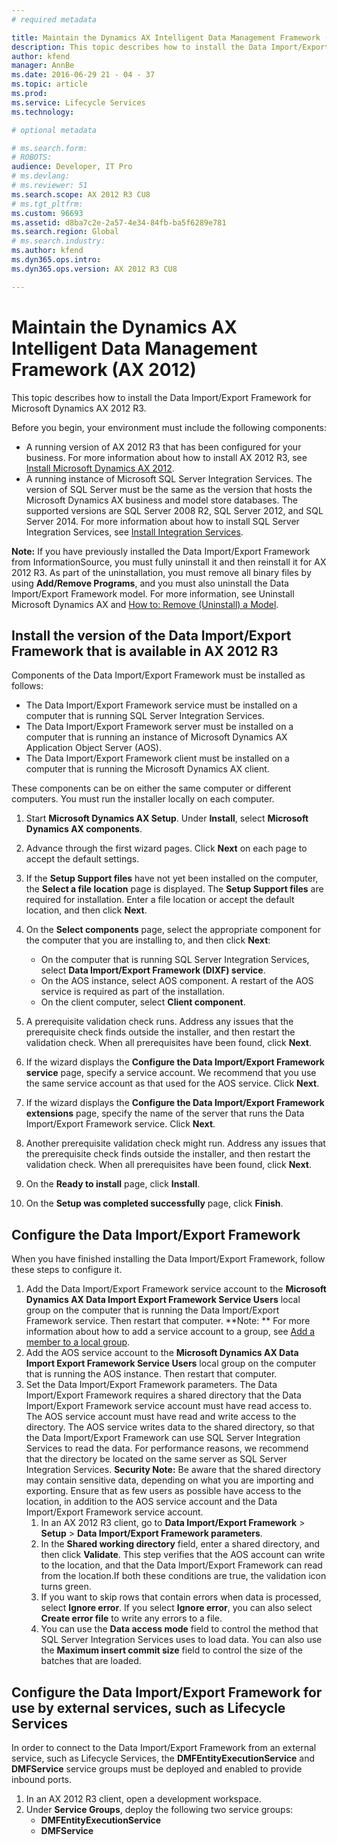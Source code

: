 ```yaml
---
# required metadata

title: Maintain the Dynamics AX Intelligent Data Management Framework (AX 2012)
description: This topic describes how to install the Data Import/Export Framework for Microsoft Dynamics AX 2012 R3. 
author: kfend
manager: AnnBe
ms.date: 2016-06-29 21 - 04 - 37
ms.topic: article
ms.prod: 
ms.service: Lifecycle Services
ms.technology: 

# optional metadata

# ms.search.form: 
# ROBOTS: 
audience: Developer, IT Pro
# ms.devlang: 
# ms.reviewer: 51
ms.search.scope: AX 2012 R3 CU8
# ms.tgt_pltfrm: 
ms.custom: 96693
ms.assetid: d8ba7c2e-2a57-4e34-84fb-ba5f6289e781
ms.search.region: Global
# ms.search.industry: 
ms.author: kfend
ms.dyn365.ops.intro: 
ms.dyn365.ops.version: AX 2012 R3 CU8

---
```


# Maintain the Dynamics AX Intelligent Data Management Framework (AX 2012)

This topic describes how to install the Data Import/Export Framework for Microsoft Dynamics AX 2012 R3. 

Before you begin, your environment must include the following components:

-   A running version of AX 2012 R3 that has been configured for your business. For more information about how to install AX 2012 R3, see [Install Microsoft Dynamics AX 2012](https://technet.microsoft.com/en-us/library/dd362138.aspx).
-   A running instance of Microsoft SQL Server Integration Services. The version of SQL Server must be the same as the version that hosts the Microsoft Dynamics AX business and model store databases. The supported versions are SQL Server 2008 R2, SQL Server 2012, and SQL Server 2014. For more information about how to install SQL Server Integration Services, see [Install Integration Services](http://go.microsoft.com/fwlink/?LinkID=394975&clcid=0x409).

**Note:** If you have previously installed the Data Import/Export Framework from InformationSource, you must fully uninstall it and then reinstall it for AX 2012 R3. As part of the uninstallation, you must remove all binary files by using **Add/Remove Programs**, and you must also uninstall the Data Import/Export Framework model. For more information, see Uninstall Microsoft Dynamics AX and [How to: Remove (Uninstall) a Model](https://technet.microsoft.com/en-us/library/hh433514.aspx).

## Install the version of the Data Import/Export Framework that is available in AX 2012 R3
Components of the Data Import/Export Framework must be installed as follows:

-   The Data Import/Export Framework service must be installed on a computer that is running SQL Server Integration Services.
-   The Data Import/Export Framework server must be installed on a computer that is running an instance of Microsoft Dynamics AX Application Object Server (AOS).
-   The Data Import/Export Framework client must be installed on a computer that is running the Microsoft Dynamics AX client.

These components can be on either the same computer or different computers. You must run the installer locally on each computer.

1.  Start **Microsoft Dynamics AX Setup**. Under **Install**, select **Microsoft Dynamics AX components**.
2.  Advance through the first wizard pages. Click **Next** on each page to accept the default settings.
3.  If the **Setup Support files** have not yet been installed on the computer, the **Select a file location** page is displayed. The **Setup Support files** are required for installation. Enter a file location or accept the default location, and then click **Next**.
4.  On the **Select components** page, select the appropriate component for the computer that you are installing to, and then click **Next**:
    -   On the computer that is running SQL Server Integration Services, select **Data Import/Export Framework (DIXF) service**.
    -   On the AOS instance, select AOS component. A restart of the AOS service is required as part of the installation.
    -   On the client computer, select **Client component**.

5.  A prerequisite validation check runs. Address any issues that the prerequisite check finds outside the installer, and then restart the validation check. When all prerequisites have been found, click **Next**.
6.  If the wizard displays the **Configure the Data Import/Export Framework service** page, specify a service account. We recommend that you use the same service account as that used for the AOS service. Click **Next**.
7.  If the wizard displays the **Configure the Data Import/Export Framework extensions** page, specify the name of the server that runs the Data Import/Export Framework service. Click **Next**.
8.  Another prerequisite validation check might run. Address any issues that the prerequisite check finds outside the installer, and then restart the validation check. When all prerequisites have been found, click **Next**.
9.  On the **Ready to install** page, click **Install**.
10. On the **Setup was completed successfully** page, click **Finish**.

## Configure the Data Import/Export Framework
When you have finished installing the Data Import/Export Framework, follow these steps to configure it.

1.  Add the Data Import/Export Framework service account to the **Microsoft Dynamics AX Data Import Export Framework Service Users** local group on the computer that is running the Data Import/Export Framework service. Then restart that computer. **Note: ** For more information about how to add a service account to a group, see [Add a member to a local group](http://go.microsoft.com/fwlink/?LinkID=394060&clcid=0x409).
2.  Add the AOS service account to the **Microsoft Dynamics AX Data Import Export Framework Service Users** local group on the computer that is running the AOS instance. Then restart that computer.
3.  Set the Data Import/Export Framework parameters. The Data Import/Export Framework requires a shared directory that the Data Import/Export Framework service account must have read access to. The AOS service account must have read and write access to the directory. The AOS service writes data to the shared directory, so that the Data Import/Export Framework can use SQL Server Integration Services to read the data. For performance reasons, we recommend that the directory be located on the same server as SQL Server Integration Services. **Security Note:** Be aware that the shared directory may contain sensitive data, depending on what you are importing and exporting. Ensure that as few users as possible have access to the location, in addition to the AOS service account and the Data Import/Export Framework service account.
    1.  In an AX 2012 R3 client, go to **Data Import/Export Framework** &gt; **Setup** &gt; **Data Import/Export Framework parameters**.
    2.  In the **Shared working directory** field, enter a shared directory, and then click **Validate**. This step verifies that the AOS account can write to the location, and that the Data Import/Export Framework can read from the location.If both these conditions are true, the validation icon turns green.
    3.  If you want to skip rows that contain errors when data is processed, select **Ignore error**. If you select **Ignore error**, you can also select **Create error file** to write any errors to a file.
    4.  You can use the **Data access mode** field to control the method that SQL Server Integration Services uses to load data. You can also use the **Maximum insert commit size** field to control the size of the batches that are loaded.

## Configure the Data Import/Export Framework for use by external services, such as Lifecycle Services
In order to connect to the Data Import/Export Framework from an external service, such as Lifecycle Services, the **DMFEntityExecutionService** and **DMFService** service groups must be deployed and enabled to provide inbound ports.
1.  In an AX 2012 R3 client, open a development workspace.
2.  Under **Service Groups**, deploy the following two service groups:
    -   **DMFEntityExecutionService**
    -   **DMFService**



